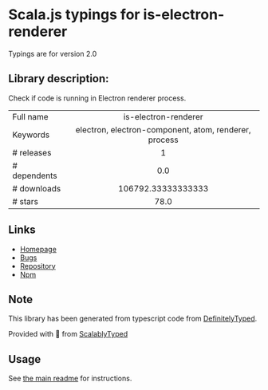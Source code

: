 
# Scala.js typings for is-electron-renderer

Typings are for version 2.0

## Library description:
Check if code is running in Electron renderer process.

|                    |                 |
| ------------------ | :-------------: |
| Full name          | is-electron-renderer |
| Keywords           | electron, electron-component, atom, renderer, process |
| # releases         | 1 |
| # dependents       | 0.0 |
| # downloads        | 106792.33333333333 |
| # stars            | 78.0 |

## Links
- [Homepage](https://github.com/jprichardson/is-electron-renderer#readme)
- [Bugs](https://github.com/jprichardson/is-electron-renderer/issues)
- [Repository](https://github.com/jprichardson/is-electron-renderer)
- [Npm](https://www.npmjs.com/package/is-electron-renderer)
    


## Note
This library has been generated from typescript code from [DefinitelyTyped](https://definitelytyped.org).

Provided with :purple_heart: from [ScalablyTyped](https://github.com/oyvindberg/ScalablyTyped)

## Usage
See [the main readme](../../readme.md) for instructions.


